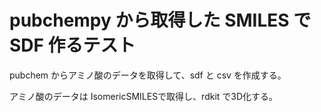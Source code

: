 # pubchempy から取得した SMILES で SDF 作るテスト

pubchem からアミノ酸のデータを取得して、sdf と csv を作成する。

アミノ酸のデータは IsomericSMILESで取得し、rdkit で3D化する。


